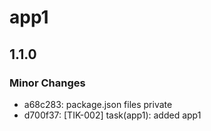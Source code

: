 # app1

## 1.1.0

### Minor Changes

- a68c283: package.json files private
- d700f37: [TIK-002] task(app1): added app1
